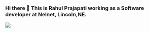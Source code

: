 ### Hi there 👋 This is Rahul Prajapati working as a Software developer at Nelnet, Lincoln,NE. 

![](https://www.open.edu/openlearn/ocw/pluginfile.php/1210041/mod_resource/content/0/mss_1_olhp_786x400.jpg)
<!--
**LordVoldemort28/LordVoldemort28** is a ✨ _special_ ✨ repository because its `README.md` (this file) appears on your GitHub profile.

Here are some ideas to get you started:

- 🔭 I’m currently working on ...
- 🌱 I’m currently learning ...
- 👯 I’m looking to collaborate on ...
- 🤔 I’m looking for help with ...
- 💬 Ask me about ...
- 📫 How to reach me: ...
- 😄 Pronouns: ...
- ⚡ Fun fact: ...
-->
